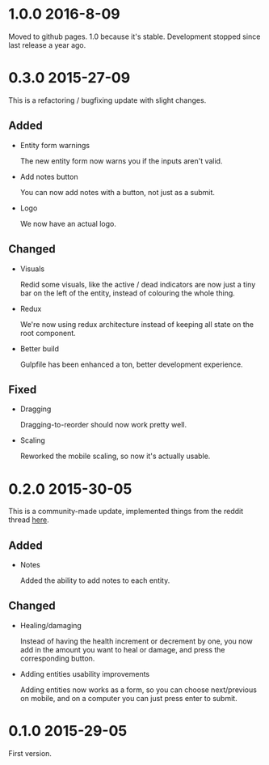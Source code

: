 # 1.0.0 2016-8-09

Moved to github pages. 1.0 because it's stable. Development stopped since last release a year ago.

# 0.3.0 2015-27-09

This is a refactoring / bugfixing update with slight changes.

## Added

+ Entity form warnings

  The new entity form now warns you if the inputs aren't valid.

+ Add notes button

  You can now add notes with a button, not just as a submit.

+ Logo

  We now have an actual logo.

## Changed

+ Visuals

  Redid some visuals, like the active / dead indicators are now just a tiny bar on the left of the entity, instead of colouring the whole thing.

+ Redux

  We're now using redux architecture instead of keeping all state on the root component.

+ Better build

  Gulpfile has been enhanced a ton, better development experience.

## Fixed

+ Dragging

  Dragging-to-reorder should now work pretty well.

+ Scaling

  Reworked the mobile scaling, so now it's actually usable.

# 0.2.0 2015-30-05

This is a community-made update, implemented things from the reddit thread [here](http://www.reddit.com/r/DnD/comments/37r1v2/hey_guys_im_a_dm_and_ive_needed_a_simple/).

## Added

+ Notes

  Added the ability to add notes to each entity.

## Changed

+ Healing/damaging

  Instead of having the health increment or decrement by one, you now add in the amount you want to heal or damage, and press the corresponding button.

+ Adding entities usability improvements

  Adding entities now works as a form, so you can choose next/previous on mobile, and on a computer you can just press enter to submit.

# 0.1.0 2015-29-05

First version.
